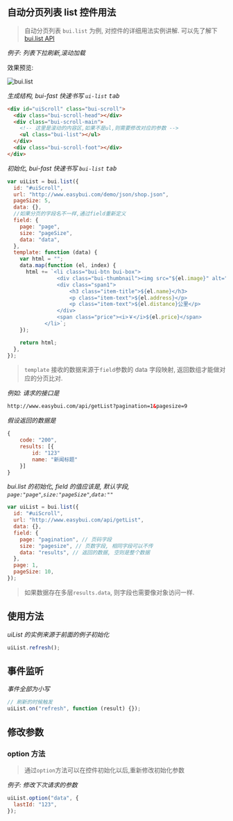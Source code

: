 ## 自动分页列表 list 控件用法

> 自动分页列表 `bui.list` 为例, 对控件的详细用法实例讲解. 可以先了解下[bui.list API](http://www.easybui.com/guide/api/classes/bui.list.html)

_例子: 列表下拉刷新,滚动加载_

效果预览:

![bui.list](/static/images/controls/bui-list_low.gif)

_生成结构, bui-fast 快速书写 `ui-list` <kbd>tab</kbd>_

```html
<div id="uiScroll" class="bui-scroll">
  <div class="bui-scroll-head"></div>
  <div class="bui-scroll-main">
    <!-- 这里是滚动的内容区,如果不是ul,则需要修改对应的参数 -->
    <ul class="bui-list"></ul>
  </div>
  <div class="bui-scroll-foot"></div>
</div>
```

_初始化, bui-fast 快速书写 `bui-list` <kbd>tab</kbd>_

```js
var uiList = bui.list({
  id: "#uiScroll",
  url: "http://www.easybui.com/demo/json/shop.json",
  pageSize: 5,
  data: {},
  //如果分页的字段名不一样,通过field重新定义
  field: {
    page: "page",
    size: "pageSize",
    data: "data",
  },
  template: function (data) {
    var html = "";
    data.map(function (el, index) {
      html += `<li class="bui-btn bui-box">
                <div class="bui-thumbnail"><img src="${el.image}" alt=""></div>
                <div class="span1">
                    <h3 class="item-title">${el.name}</h3>
                    <p class="item-text">${el.address}</p>
                    <p class="item-text">${el.distance}公里</p>
                </div>
                <span class="price"><i>￥</i>${el.price}</span>
            </li>`;
    });

    return html;
  },
});
```

> `template` 接收的数据来源于`field`参数的 data 字段映射, 返回数组才能做对应的分页比对.

_例如: 请求的接口是_

```html
http://www.easybui.com/api/getList?pagination=1&pagesize=9
```

_假设返回的数据是_

```js
{
    code: "200",
    results: [{
        id: "123"
        name: "新闻标题"
    }]
}
```

_bui.list 的初始化, field 的值应该是, 默认字段, `page:"page"`,`size:"pageSize"`,`data:""`_

```js
var uiList = bui.list({
  id: "#uiScroll",
  url: "http://www.easybui.com/api/getList",
  data: {},
  field: {
    page: "pagination", // 页码字段
    size: "pagesize", // 页数字段, 相同字段可以不传
    data: "results", // 返回的数据, 空则是整个数据
  },
  page: 1,
  pageSize: 10,
});
```

> 如果数据存在多层`results.data`, 则字段也需要像对象访问一样.

## 使用方法

_uiList 的实例来源于前面的例子初始化_

```js
uiList.refresh();
```

## 事件监听

_事件全部为小写_

```js
// 刷新的时候触发
uiList.on("refresh", function (result) {});
```

## 修改参数

### option 方法

> 通过`option`方法可以在控件初始化以后,重新修改初始化参数

_例子: 修改下次请求的参数_

```js
uiList.option("data", {
  lastId: "123",
});
```
